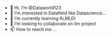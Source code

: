 - 👋 Hi, I’m @Dataworld123
- 👀 I’m interested in Datafield like Datascience...
- 🌱 I’m currently learning Ai,Ml,Dl
- 💞️ I’m looking to collaborate on llm project
- 📫 How to reach me ...

<!---
Dataworld123/Dataworld123 is a ✨ special ✨ repository because its `README.md` (this file) appears on your GitHub profile.
You can click the Preview link to take a look at your changes.
--->
